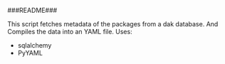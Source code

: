 ###README###

This script fetches metadata of the packages from a dak database.
And Compiles the data into an YAML file.
Uses:
*  sqlalchemy
*  PyYAML